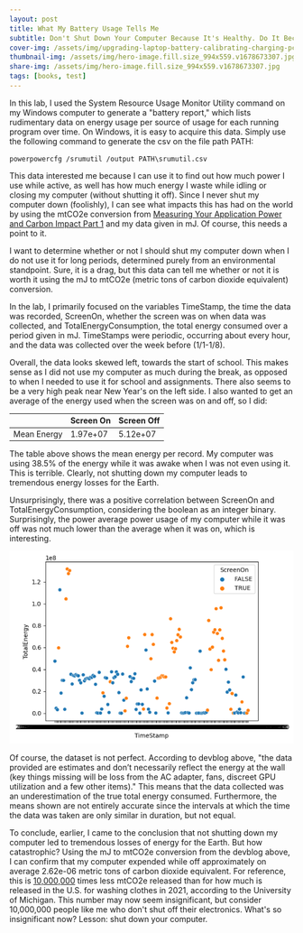 ```yaml
---
layout: post
title: What My Battery Usage Tells Me
subtitle: Don't Shut Down Your Computer Because It's Healthy. Do It Because It's Good for the Environment.
cover-img: /assets/img/upgrading-laptop-battery-calibrating-charging-pcexpertservice.jpg
thumbnail-img: /assets/img/hero-image.fill.size_994x559.v1678673307.jpg
share-img: /assets/img/hero-image.fill.size_994x559.v1678673307.jpg
tags: [books, test]
---
```


In this lab, I used the System Resource Usage Monitor Utility command on my Windows computer to generate a "battery report," which lists rudimentary data on energy usage per source of usage for each running program over time. On Windows, it is easy to acquire this data. Simply use the following command to generate the csv on the file path PATH:
~~~
powerpowercfg /srumutil /output PATH\srumutil.csv
~~~
This data interested me because I can use it to find out how much power I use while active, as well has how much energy I waste while idling or closing my computer (without shutting it off). Since I never shut my computer down (foolishly), I can see what impacts this has had on the world by using the mtCO2e conversion from [Measuring Your Application Power and Carbon Impact Part 1](https://devblogs.microsoft.com/sustainable-software/measuring-your-application-power-and-carbon-impact-part-1/) and my data given in mJ. Of course, this needs a point to it. 

I want to determine whether or not I should shut my computer down when I do not use it for long periods, determined purely from an environmental standpoint. Sure, it is a drag, but this data can tell me whether or not it is worth it using the mJ to mtCO2e (metric tons of carbon dioxide equivalent) conversion. 

In the lab, I primarily focused on the variables TimeStamp, the time the data was recorded, ScreenOn, whether the screen was on when data was collected, and TotalEnergyConsumption, the total energy consumed over a period given in mJ. TimeStamps were periodic, occurring about every hour, and the data was collected over the week before (1/1-1/8).

Overall, the data looks skewed left, towards the start of school. This makes sense as I did not use my computer as much during the break, as opposed to when I needed to use it for school and assignments. There also seems to be a very high peak near New Year's on the left side. I also wanted to get an average of the energy used when the screen was on and off, so I did:

| | Screen On | Screen Off |
| :--- | :--- | :--- |
| Mean Energy | 1.97e+07 | 5.12e+07 |

The table above shows the mean energy per record. My computer was using 38.5% of the energy while it was awake when I was not even using it. This is terrible. Clearly, not shutting down my computer leads to tremendous energy losses for the Earth. 

Unsurprisingly, there was a positive correlation between ScreenOn and TotalEnergyConsumption, considering the boolean as an integer binary. Surprisingly, the power average power usage of my computer while it was off was not much lower than the average when it was on, which is interesting. 

![Data Visualization](https://github.com/Dukosli/art-of-data/blob/master/assets/img/8980ea8e-6da2-4548-b226-d9e32fab928a.png)

Of course, the dataset is not perfect. According to devblog above, "the data provided are estimates and don’t necessarily reflect the energy at the wall (key things missing will be loss from the AC adapter, fans, discreet GPU utilization and a few other items)." This means that the data collected was an underestimation of the true total energy consumed. Furthermore, the means shown are not entirely accurate since the intervals at which the time the data was taken are only similar in duration, but not equal.

To conclude, earlier, I came to the conclusion that not shutting down my computer led to tremendous losses of energy for the Earth. But how catastrophic? Using the mJ to mtCO2e conversion from the devblog above, I can confirm that my computer expended while off approximately on average 2.62e-06 metric tons of carbon dioxide equivalent. For reference, this is [10,000,000](https://css.umich.edu/publications/factsheets/sustainability-indicators/carbon-footprint-factsheet) times less mtCO2e released than for how much is released in the U.S. for washing clothes in 2021, according to the University of Michigan. This number may now seem insignificant, but consider 10,000,000 people like me who don't shut off their electronics. What's so insignificant now? Lesson: shut down your computer.
